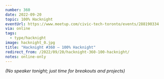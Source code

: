 ```yaml
---
number: 360
date: 2022-09-20
topic: 100% Hacknight
eventUrl: https://www.meetup.com/civic-tech-toronto/events/288190334
via: online
tags:
  - type/hacknight
image: hacknight_0.jpg
title: "Hacknight #360 – 100% Hacknight"
redirect_from: /2022/09/20/hacknight-360-100-hacknight/
notes: online-only
---
```

*(No speaker tonight; just time for breakouts and projects)*

